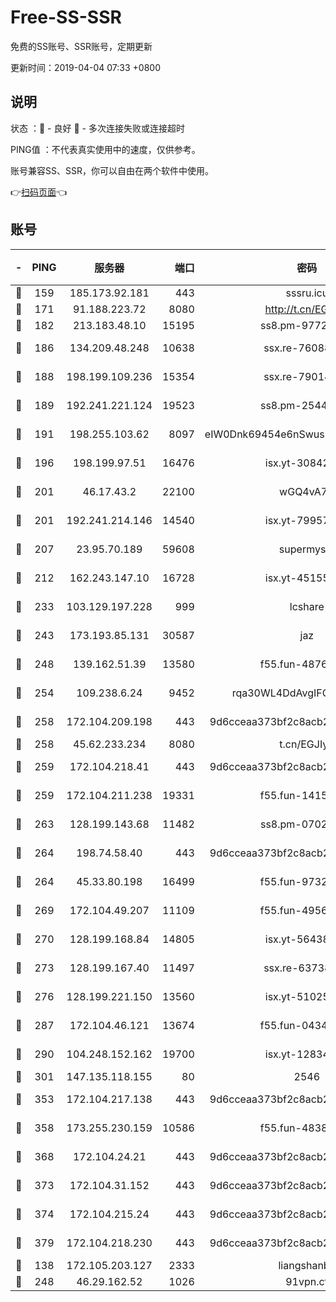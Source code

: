 # Free-SS-SSR

免费的SS账号、SSR账号，定期更新

更新时间：2019-04-04 07:33 +0800

## 说明

状态     ：🙂 - 良好 🙁 - 多次连接失败或连接超时

PING值   ：不代表真实使用中的速度，仅供参考。

账号兼容SS、SSR，你可以自由在两个软件中使用。

👉[扫码页面](https://liesauer.github.io/Free-SS-SSR/)👈

## 账号

|-|PING|服务器|端口|密码|加密方式|区域|
|:----:|:----:|:-----:|-----:|:----:|:----:|:----:|
|🙂|159|185.173.92.181|443|sssru.icu|rc4-md5|RU|
|🙂|171|91.188.223.72|8080|http://t.cn/EGJIyrl|rc4-md5|RU|
|🙂|182|213.183.48.10|15195|ss8.pm-97720747|rc4-md5|RU|
|🙂|186|134.209.48.248|10638|ssx.re-76088274|aes-256-cfb|US|
|🙂|188|198.199.109.236|15354|ssx.re-79014072|aes-256-cfb|US|
|🙂|189|192.241.221.124|19523|ss8.pm-25447716|aes-256-cfb|US|
|🙂|191|198.255.103.62|8097|eIW0Dnk69454e6nSwuspv9DmS201tQ0D|aes-256-cfb|US|
|🙂|196|198.199.97.51|16476|isx.yt-30842013|aes-256-cfb|US|
|🙂|201|46.17.43.2|22100|wGQ4vA7D|aes-256-gcm|RU|
|🙂|201|192.241.214.146|14540|isx.yt-79957459|aes-256-cfb|US|
|🙂|207|23.95.70.189|59608|supermyssr|chacha20-ietf|US|
|🙂|212|162.243.147.10|16728|isx.yt-45155519|aes-256-cfb|US|
|🙂|233|103.129.197.228|999|lcshare|aes-256-cfb|US|
|🙂|243|173.193.85.131|30587|jaz|aes-256-cfb|US|
|🙂|248|139.162.51.39|13580|f55.fun-48765997|aes-256-cfb|SG|
|🙂|254|109.238.6.24|9452|rqa30WL4DdAvgIFG6Fs3znzTa|aes-256-cfb|FR|
|🙂|258|172.104.209.198|443|9d6cceaa373bf2c8acb22e60b6a58be6|aes-256-cfb|US|
|🙂|258|45.62.233.234|8080|t.cn/EGJIyrl|rc4-md5|CA|
|🙂|259|172.104.218.41|443|9d6cceaa373bf2c8acb22e60b6a58be6|aes-256-cfb|US|
|🙂|259|172.104.211.238|19331|f55.fun-14153413|aes-256-cfb|US|
|🙂|263|128.199.143.68|11482|ss8.pm-07027944|aes-256-cfb|SG|
|🙂|264|198.74.58.40|443|9d6cceaa373bf2c8acb22e60b6a58be6|aes-256-cfb|US|
|🙂|264|45.33.80.198|16499|f55.fun-97323314|aes-256-cfb|US|
|🙂|269|172.104.49.207|11109|f55.fun-49562246|aes-256-cfb|SG|
|🙂|270|128.199.168.84|14805|isx.yt-56438950|aes-256-cfb|SG|
|🙂|273|128.199.167.40|11497|ssx.re-63738740|aes-256-cfb|SG|
|🙂|276|128.199.221.150|13560|isx.yt-51025089|aes-256-cfb|SG|
|🙂|287|172.104.46.121|13674|f55.fun-04347398|aes-256-cfb|SG|
|🙂|290|104.248.152.162|19700|isx.yt-12834534|aes-256-cfb|SG|
|🙂|301|147.135.118.155|80|2546|chacha20|US|
|🙂|353|172.104.217.138|443|9d6cceaa373bf2c8acb22e60b6a58be6|aes-256-cfb|US|
|🙂|358|173.255.230.159|10586|f55.fun-48382227|aes-256-cfb|US|
|🙂|368|172.104.24.21|443|9d6cceaa373bf2c8acb22e60b6a58be6|aes-256-cfb|US|
|🙂|373|172.104.31.152|443|9d6cceaa373bf2c8acb22e60b6a58be6|aes-256-cfb|US|
|🙂|374|172.104.215.24|443|9d6cceaa373bf2c8acb22e60b6a58be6|aes-256-cfb|US|
|🙂|379|172.104.218.230|443|9d6cceaa373bf2c8acb22e60b6a58be6|aes-256-cfb|US|
|🙂|138|172.105.203.127|2333|liangshanbo|chacha20|JP|
|🙂|248|46.29.162.52|1026|91vpn.cf|rc4-md5|RU|
